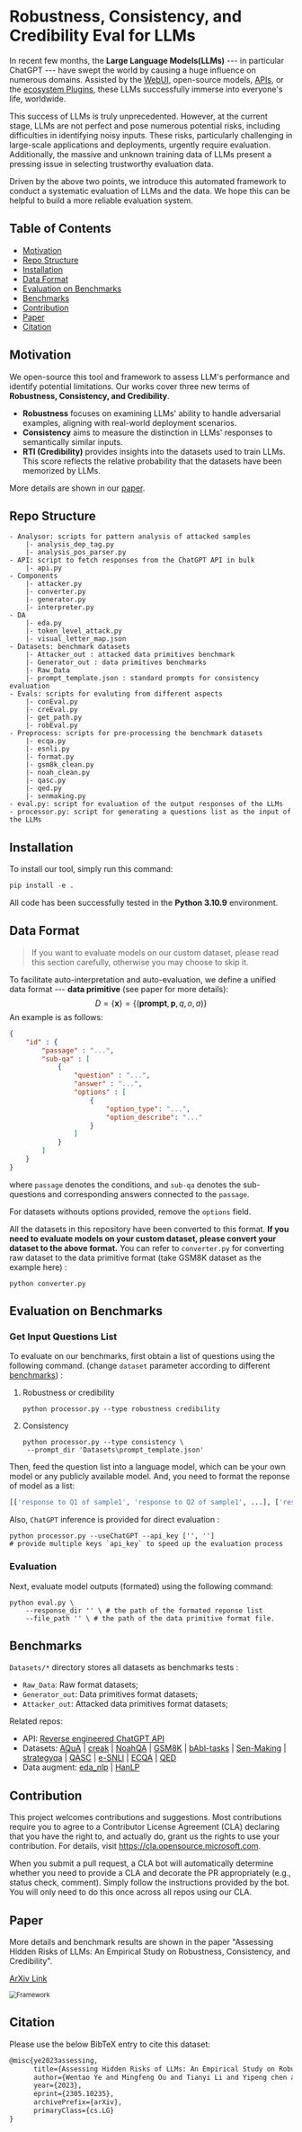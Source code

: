 # Robustness, Consistency, and Credibility Eval for LLMs

In recent few months, the **Large Language Models(LLMs)** --- in particular ChatGPT --- have swept the world by causing a huge influence on numerous domains. Assisted by the [WebUI](https://chat.openai.com), open-source models, [APIs](https://platform.openai.com/docs/api-reference), or the [ecosystem Plugins](https://openai.com/blog/chatgpt-plugins), these LLMs successfully immerse into everyone's life, worldwide. 

This success of LLMs is truly unprecedented. However, at the current stage, LLMs are not perfect and pose numerous potential risks, including difficulties in identifying noisy inputs. These risks, particularly challenging in large-scale applications and deployments,  urgently require evaluation. Additionally, the massive and unknown training data of LLMs present a pressing issue in selecting trustworthy evaluation data.

Driven by the above two points, we introduce this automated framework to conduct a systematic evaluation of LLMs and the data. We hope this can be helpful to build a more reliable evaluation system.



## Table of Contents

* [Motivation](#motivation)
* [Repo Structure](#repo-structure)
* [Installation](#installation)
* [Data Format](#data-format)
* [Evaluation on Benchmarks](#evaluation-on-benchmarks)
* [Benchmarks](#benchmarks)
* [Contribution](#contribution)
* [Paper](#paper)
* [Citation](#citation)



## Motivation

We open-source this tool and framework to assess LLM's performance and identify potential limitations. Our works cover three new terms of **Robustness, Consistency, and Credibility**. 

- **Robustness** focuses on examining LLMs' ability to handle adversarial examples, aligning with real-world deployment scenarios.
- **Consistency** aims to measure the distinction in LLMs' responses to semantically similar inputs.
- **$\textsf{RTI}$ (Credibility)** provides insights into the datasets used to train LLMs. This score reflects the relative probability that the datasets have been memorized by LLMs.

More details are shown in our [paper](##Paper).



## Repo Structure

```
- Analysor: scripts for pattern analysis of attacked samples
    |- analysis_dep_tag.py
    |- analysis_pos_parser.py
- API: script to fetch responses from the ChatGPT API in bulk
    |- api.py
- Components
	|- attacker.py
	|- converter.py
	|- generator.py
	|- interpreter.py
- DA
	|- eda.py
	|- token_level_attack.py
	|- visual_letter_map.json
- Datasets: benchmark datasets
	|- Attacker_out : attacked data primitives benchmark
	|- Generator_out : data primitives benchmarks
    |- Raw_Data
    |- prompt_template.json : standard prompts for consistency evaluation
- Evals: scripts for evaluting from different aspects
	|- conEval.py
    |- creEval.py
    |- get_path.py
    |- robEval.py
- Preprocess: scripts for pre-processing the benchmark datasets
	|- ecqa.py
    |- esnli.py
    |- format.py
    |- gsm8k_clean.py
    |- noah_clean.py
    |- qasc.py
    |- qed.py
    |- senmaking.py
- eval.py: script for evaluation of the output responses of the LLMs
- processor.py: script for generating a questions list as the input of the LLMs
```



## Installation

To install our tool, simply run this command:

```python
pip install -e .
```
All code has been successfully tested in the **Python 3.10.9** environment.


## Data Format

> If you want to evaluate models on our custom dataset, please read this section carefully, otherwise you may choose to skip it.

To facilitate auto-interpretation and auto-evaluation, we define a unified data format --- **data primitive** (see paper for more details):
$$ D=\lbrace\mathbf{x}\rbrace=\lbrace(\mathbf{prompt},\mathbf{p},q,o,a)\rbrace $$
An example is as follows:

```json
{
    "id" : {
        "passage" : "...",
        "sub-qa" : [
            {
                "question" : "...",
                "answer" : "...",
                "options" : [
                    {
                        "option_type": "...",
                        "option_describe": "..."
                    }
                ]
            }
        ]
    }
}
```

where `passage` denotes the conditions, and `sub-qa` denotes the sub-questions and corresponding answers connected to the `passage`. 

For datasets withouts options provided, remove the `options` field.

All the datasets in this repository have been converted to this format. **If you need to evaluate models on your custom dataset, please convert your dataset to the above format.** You can refer to `converter.py` for converting raw dataset to the data primitive format (take GSM8K dataset as the example here) :

```
python converter.py
```



## Evaluation on Benchmarks

### Get Input Questions List 

To evaluate on our benchmarks, first obtain a list of questions using the following command. (change `dataset` parameter according to different [benchmarks](##Benchmarks)) :

1. Robustness or credibility

   ```
   python processor.py --type robustness credibility
   ```

2. Consistency

   ```
   python processor.py --type consistency \
   	--prompt_dir 'Datasets\prompt_template.json'
   ```

Then, feed the question list into a language model, which can be your own model or any publicly available model. And, you need to format the reponse of model as a list: 
```python
[['response to Q1 of sample1', 'response to Q2 of sample1', ...], ['response to Q1 of sample2', ...], ...]
```

Also, `ChatGPT` inference is provided for direct evaluation :

```Shell
python processor.py --useChatGPT --api_key ['', '']
# provide multiple keys `api_key` to speed up the evaluation process
```

### Evaluation

Next, evaluate model outputs (formated) using the following command:

```Shell
python eval.py \
	--response_dir '' \ # the path of the formated reponse list
	--file_path '' \ # the path of the data primitive format file.
```

## Benchmarks

`Datasets/*` directory stores all datasets as benchmarks tests :

- `Raw_Data`: Raw format datasets;
- `Generator_out`: Data primitives format datasets;
- `Attacker_out`: Attacked data primitives format datasets;

Related repos:
  - API: [Reverse engineered ChatGPT API](https://github.com/acheong08/ChatGPT)
  - Datasets: [AQuA](https://github.com/deepmind/AQuA/blob/master/test.json) | [creak](https://github.com/yasumasaonoe/creak/blob/main/data/convert_faviq.py) | [NoahQA](https://github.com/Don-Joey/NoahQA) | [GSM8K](https://github.com/openai/grade-school-math) | [bAbI-tasks](https://github.com/facebookarchive/bAbI-tasks) | [Sen-Making](https://github.com/wangcunxiang/Sen-Making-and-Explanation/tree/master) | [strategyqa](https://github.com/eladsegal/strategyqa) | [QASC](https://github.com/allenai/qasc) | [e-SNLI](https://github.com/OanaMariaCamburu/e-SNLI) | [ECQA](https://github.com/dair-iitd/ECQA-Dataset) | [QED](https://github.com/google-research-datasets/QED)
  - Data augment: [eda_nlp](https://github.com/jasonwei20/eda_nlp) | [HanLP](https://github.com/hankcs/HanLP)



## Contribution

This project welcomes contributions and suggestions.  Most contributions require you to agree to a Contributor License Agreement (CLA) declaring that you have the right to, and actually do, grant us the rights to use your contribution. For details, visit https://cla.opensource.microsoft.com.

When you submit a pull request, a CLA bot will automatically determine whether you need to provide a CLA and decorate the PR appropriately (e.g., status check, comment). Simply follow the instructions provided by the bot. You will only need to do this once across all repos using our CLA.



## Paper

More details and benchmark results are shown in the paper "Assessing Hidden Risks of LLMs: An Empirical Study on Robustness, Consistency, and Credibility".

[ArXiv Link](https://arxiv.org/pdf/2305.10235.pdf)

<img src="https://s2.loli.net/2023/06/09/V34xfDP9qTBsYKO.png" alt="Framework" style="zoom:80%;" />



## Citation

Please use the below BibTeX entry to cite this dataset:

```latex
@misc{ye2023assessing,
      title={Assessing Hidden Risks of LLMs: An Empirical Study on Robustness, Consistency, and Credibility}, 
      author={Wentao Ye and Mingfeng Ou and Tianyi Li and Yipeng chen and Xuetao Ma and Yifan Yanggong and Sai Wu and Jie Fu and Gang Chen and Haobo Wang and Junbo Zhao},
      year={2023},
      eprint={2305.10235},
      archivePrefix={arXiv},
      primaryClass={cs.LG}
}
```